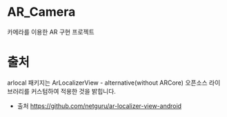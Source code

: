 # AR_Camera

카메라를 이용한 AR 구현 프로젝트

# 출처
arlocal 패키지는 ArLocalizerView - alternative(without ARCore) 오픈소스 라이브러리를 커스텀하여 적용한 것을 밝힙니다.
* 출처 https://github.com/netguru/ar-localizer-view-android

